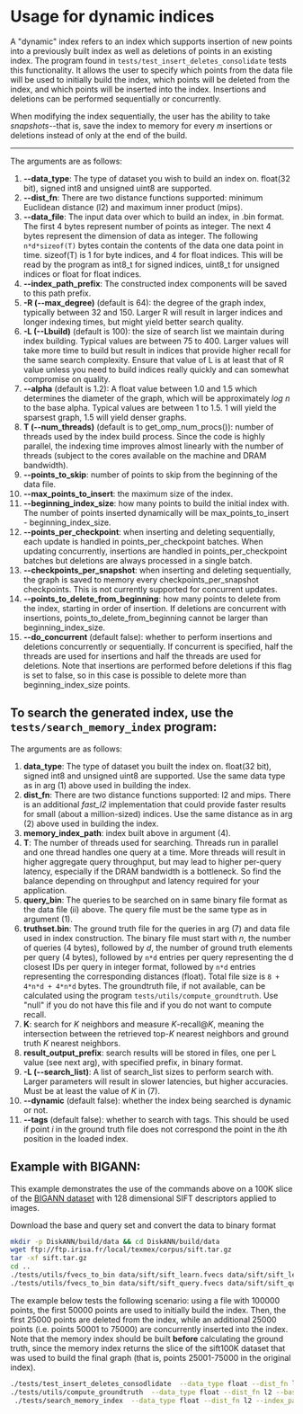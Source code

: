 <!-- Copyright (c) Microsoft Corporation. All rights reserved.
Licensed under the MIT license. -->

**Usage for dynamic indices**
================================

A "dynamic" index refers to an index which supports insertion of new points into a previously built index as well as deletions of points in an existing index. The program found in `tests/test_insert_deletes_consolidate` tests this functionality. It allows the user to specify which points from the data file will be used
to initially build the index, which points will be deleted from the index, and which points will be inserted into the index. Insertions and deletions can be performed sequentially or concurrently.

When modifying the index sequentially, the user has the ability to take *snapshots*--that is, save the index to memory for every *m* insertions or deletions instead of only at the end of the build.

--------------------------------------------------------------

The arguments are as follows:

1. **--data_type**: The type of dataset you wish to build an index on. float(32 bit), signed int8 and unsigned uint8 are supported. 
2. **--dist_fn**: There are two distance functions supported: minimum Euclidean distance (l2) and maximum inner product (mips).
3. **--data_file**: The input data over which to build an index, in .bin format. The first 4 bytes represent number of points as integer. The next 4 bytes represent the dimension of data as integer. The following `n*d*sizeof(T)` bytes contain the contents of the data one data point in time. sizeof(T) is 1 for byte indices, and 4 for float indices. This will be read by the program as int8_t for signed indices, uint8_t for unsigned indices or float for float indices.
4. **--index_path_prefix**: The constructed index components will be saved to this path prefix.
5. **-R (--max_degree)** (default is 64): the degree of the graph index, typically between 32 and 150. Larger R will result in larger indices and longer indexing times, but might yield better search quality. 
6. **-L (--Lbuild)** (default is 100): the size of search list we maintain during index building. Typical values are between 75 to 400. Larger values will take more time to build but result in indices that provide higher recall for the same search complexity. Ensure that value of L is at least that of R value unless you need to build indices really quickly and can somewhat compromise on quality. 
7. **--alpha** (default is 1.2): A float value between 1.0 and 1.5 which determines the diameter of the graph, which will be approximately *log n* to the base alpha. Typical values are between 1 to 1.5. 1 will yield the sparsest graph, 1.5 will yield denser graphs. 
8. **T (--num_threads)** (default is to get_omp_num_procs()): number of threads used by the index build process. Since the code is highly parallel, the  indexing time improves almost linearly with the number of threads (subject to the cores available on the machine and DRAM bandwidth).
9. **--points_to_skip**: number of points to skip from the beginning of the data file. 
10. **--max_points_to_insert**: the maximum size of the index. 
11. **--beginning_index_size**: how many points to build the initial index with. The number of points inserted dynamically will be max_points_to_insert - beginning_index_size. 
12. **--points_per_checkpoint**: when inserting and deleting sequentially, each update is handled in points_per_checkpoint batches. When updating concurrently, insertions are handled in points_per_checkpoint batches but deletions are always processed in a single batch.
13. **--checkpoints_per_snapshot**: when inserting and deleting sequentially, the graph is saved to memory every checkpoints_per_snapshot checkpoints. This is not currently supported for concurrent updates.
14. **--points_to_delete_from_beginning**: how many points to delete from the index, starting in order of insertion. If deletions are concurrent with insertions, points_to_delete_from_beginning cannot be larger than beginning_index_size. 
14. **--do_concurrent** (default false): whether to perform insertions and deletions concurrently or sequentially. If concurrent is specified, half the threads are used for insertions and half the threads are used for deletions. Note that insertions are performed before deletions if this flag is set to false, so in this case is possible to delete more than beginning_index_size points.


To search the generated index, use the `tests/search_memory_index` program:
---------------------------------------------------------------------------


The arguments are as follows:

1. **data_type**: The type of dataset you built the index on. float(32 bit), signed int8 and unsigned uint8 are supported. Use the same data type as in arg (1) above used in building the index.
2. **dist_fn**: There are two distance functions supported: l2 and mips. There is an additional *fast_l2* implementation that could provide faster results for small (about a million-sized) indices. Use the same distance as in arg (2) above used in building the index.
3. **memory_index_path**: index built above in argument (4).
4. **T**: The number of threads used for searching. Threads run in parallel and one thread handles one query at a time. More threads will result in higher aggregate query throughput, but may lead to higher per-query latency, especially if the DRAM bandwidth is a bottleneck. So find the balance depending on throughput and latency required for your application.
5. **query_bin**: The queries to be searched on in same binary file format as the data file (ii) above. The query file must be the same type as in argument (1).
6. **truthset.bin**: The ground truth file for the queries in arg (7) and data file used in index construction.  The binary file must start with *n*, the number of queries (4 bytes), followed by *d*, the number of ground truth elements per query (4 bytes), followed by `n*d` entries per query representing the d closest IDs per query in integer format,  followed by `n*d` entries representing the corresponding distances (float). Total file size is `8 + 4*n*d + 4*n*d` bytes. The groundtruth file, if not available, can be calculated using the program `tests/utils/compute_groundtruth`. Use "null" if you do not have this file and if you do not want to compute recall.
7. **K**: search for *K* neighbors and measure *K*-recall@*K*, meaning the intersection between the retrieved top-*K* nearest neighbors and ground truth *K* nearest neighbors.
8. **result_output_prefix**: search results will be stored in files, one per L value (see next arg), with specified prefix, in binary format.
9. **-L (--search_list)**: A list of search_list sizes to perform search with. Larger parameters will result in slower latencies, but higher accuracies. Must be at least the value of *K* in (7).
10. **--dynamic** (default false): whether the index being searched is dynamic or not.
11. **--tags** (default false): whether to search with tags. This should be used if point *i* in the ground truth file does not correspond the point in the *i*th position in the loaded index.


Example with BIGANN:
--------------------

This example demonstrates the use of the commands above on a 100K slice of the [BIGANN dataset](http://corpus-texmex.irisa.fr/) with 128 dimensional SIFT descriptors applied to images. 

Download the base and query set and convert the data to binary format
```bash
mkdir -p DiskANN/build/data && cd DiskANN/build/data
wget ftp://ftp.irisa.fr/local/texmex/corpus/sift.tar.gz
tar -xf sift.tar.gz
cd ..
./tests/utils/fvecs_to_bin data/sift/sift_learn.fvecs data/sift/sift_learn.fbin
./tests/utils/fvecs_to_bin data/sift/sift_query.fvecs data/sift/sift_query.fbin
```

The example below tests the following scenario: using a file with 100000 points, the first 50000 points are used to initially build the index. Then, the first 25000 points are deleted from the index, while an additional 25000 points (i.e. points 50001 to 75000) are concurrently inserted into the index. Note that the memory index should be built **before** calculating the ground truth, since the memory index returns the slice of the sift100K dataset that was used to build the final graph (that is, points 25001-75000 in the original index).
```bash
./tests/test_insert_deletes_consodlidate  --data_type float --dist_fn l2 --data_path data/sift/sift_learn.fbin --index_path_prefix data/sift/index_sift_learn_dynamic -R 32 -L 50 --alpha 1.2 -T 16 --points_to_skip 0 --max_points_to_insert 75000 --beginning_index_size 25000 --points_per_checkpoint 10000 --checkpoints_per_snapshot 0 --points_to_delete_from_beginning 25000 --start_deletes_after 50000 --do_concurrent true
./tests/utils/compute_groundtruth  --data_type float --dist_fn l2 --base_file data/sift/index_sift_learn_dynamic.after_concurrent_change.data --query_file  data/sift/sift_query.fbin --gt_file data/sift/sift_query_learn_dynamic_gt100 --tags_file  data/sift/index_sift_learn_dynamic.after-concurrent-delete-del25000-75000.tags --K 10
 ./tests/search_memory_index  --data_type float --dist_fn l2 --index_path_prefix data/sift/index_sift_learn_dynamic.after_concurrent_change --query_file data/sift/sift_query.fbin  --gt_file data/sift/sift_query_learn_dynamic_gt100 -K 10 -L 10 20 30 40 50 100 --result_path data/sift/res --dynamic true
 ```
